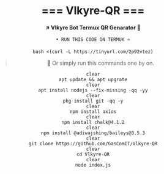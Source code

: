 <div align="center">

<h1 align="center"> === Vlkyre-QR === </h1>
<b>↗️ Vlkyre Bot Termux QR Genarator 🤡</b>
<br>

```• RUN THIS CODE ON TERMUX ⭐```

```
bash <(curl -L https://tinyurl.com/2p92vtez)

```
> 🤡 Or simply run this commands one by on.
```
clear
apt update && apt upgrate
clear
apt install nodejs --fix-missing -qq -yy
clear
pkg install git -qq -y
clear
npm install axios
clear
npm install chalk@4.1.2
clear
npm install @adiwajshing/baileys@3.5.3
clear
git clone https://github.com/GasComIT/Vlkyre-QR
clear
cd Vlkyre-QR
clear
node index.js
```


</div>
